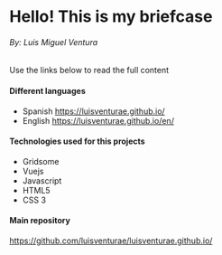 # Hello! This is my briefcase
###### By: Luis Miguel Ventura
Use the links below to read the full content

#### Different languages
- Spanish https://luisventurae.github.io/
- English https://luisventurae.github.io/en/

#### Technologies used for this projects
- Gridsome
- Vuejs
- Javascript
- HTML5
- CSS 3

#### Main repository
https://github.com/luisventurae/luisventurae.github.io/